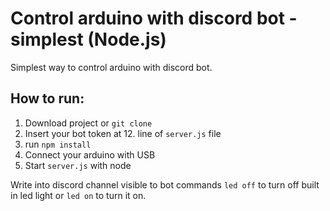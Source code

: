 # Control arduino with discord bot - simplest (Node.js)
Simplest way to control arduino with discord bot.

## How to run:

1. Download project or `git clone`
2. Insert your bot token at 12. line of `server.js` file
3. run `npm install`
4. Connect your arduino with USB
5. Start `server.js` with node

Write into discord channel visible to bot commands `led off` to turn off built in led light or `led on` to turn it on.